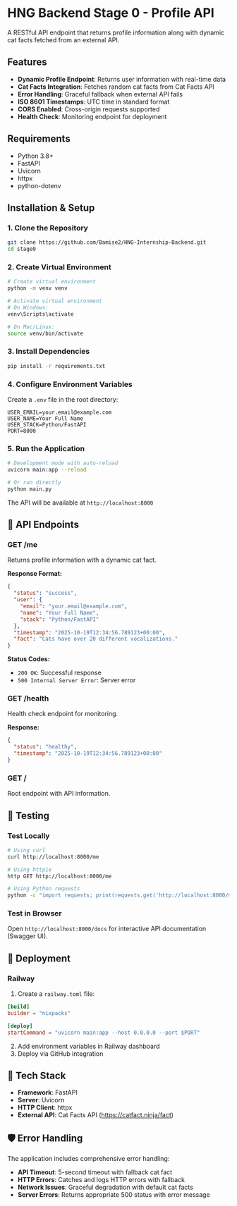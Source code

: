 # HNG Backend Stage 0 - Profile API

A RESTful API endpoint that returns profile information along with dynamic cat facts fetched from an external API.

## Features

- **Dynamic Profile Endpoint**: Returns user information with real-time data
- **Cat Facts Integration**: Fetches random cat facts from Cat Facts API
- **Error Handling**: Graceful fallback when external API fails
- **ISO 8601 Timestamps**: UTC time in standard format
- **CORS Enabled**: Cross-origin requests supported
- **Health Check**: Monitoring endpoint for deployment

##  Requirements

- Python 3.8+
- FastAPI
- Uvicorn
- httpx
- python-dotenv

##  Installation & Setup

### 1. Clone the Repository

```bash
git clone https://github.com/Bamise2/HNG-Internship-Backend.git
cd stage0
```

### 2. Create Virtual Environment

```bash
# Create virtual environment
python -m venv venv

# Activate virtual environment
# On Windows:
venv\Scripts\activate

# On Mac/Linux:
source venv/bin/activate
```

### 3. Install Dependencies

```bash
pip install -r requirements.txt
```

### 4. Configure Environment Variables

Create a `.env` file in the root directory:

```env
USER_EMAIL=your.email@example.com
USER_NAME=Your Full Name
USER_STACK=Python/FastAPI
PORT=8000
```

### 5. Run the Application

```bash
# Development mode with auto-reload
uvicorn main:app --reload

# Or run directly
python main.py
```

The API will be available at `http://localhost:8000`

## 📡 API Endpoints

### GET /me

Returns profile information with a dynamic cat fact.

**Response Format:**

```json
{
  "status": "success",
  "user": {
    "email": "your.email@example.com",
    "name": "Your Full Name",
    "stack": "Python/FastAPI"
  },
  "timestamp": "2025-10-19T12:34:56.789123+00:00",
  "fact": "Cats have over 20 different vocalizations."
}
```

**Status Codes:**
- `200 OK`: Successful response
- `500 Internal Server Error`: Server error

### GET /health

Health check endpoint for monitoring.

**Response:**

```json
{
  "status": "healthy",
  "timestamp": "2025-10-19T12:34:56.789123+00:00"
}
```

### GET /

Root endpoint with API information.

## 🧪 Testing

### Test Locally

```bash
# Using curl
curl http://localhost:8000/me

# Using httpie
http GET http://localhost:8000/me

# Using Python requests
python -c "import requests; print(requests.get('http://localhost:8000/me').json())"
```

### Test in Browser

Open `http://localhost:8000/docs` for interactive API documentation (Swagger UI).

## 🚢 Deployment

### Railway

1. Create a `railway.toml` file:

```toml
[build]
builder = "nixpacks"

[deploy]
startCommand = "uvicorn main:app --host 0.0.0.0 --port $PORT"
```

2. Add environment variables in Railway dashboard
3. Deploy via GitHub integration


## 🔧 Tech Stack

- **Framework**: FastAPI
- **Server**: Uvicorn
- **HTTP Client**: httpx
- **External API**: Cat Facts API (https://catfact.ninja/fact)

## 🛡️ Error Handling

The application includes comprehensive error handling:

- **API Timeout**: 5-second timeout with fallback cat fact
- **HTTP Errors**: Catches and logs HTTP errors with fallback
- **Network Issues**: Graceful degradation with default cat facts
- **Server Errors**: Returns appropriate 500 status with error message

